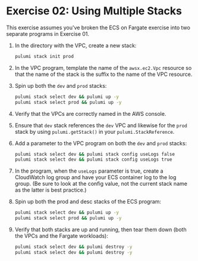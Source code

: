 # Exercise 02: Using Multiple Stacks

This exercise assumes you've broken the ECS on Fargate exercise into two separate programs in Exercise 01.

1. In the directory with the VPC, create a new stack:

    ```bash
    pulumi stack init prod
    ```

1. In the VPC program, template the name of the `awsx.ec2.Vpc` resource so that the name of the stack is the suffix to the name of the VPC resource.
1. Spin up both the `dev` and `prod` stacks:

    ```bash
    pulumi stack select dev && pulumi up -y
    pulumi stack select prod && pulumi up -y
    ```

1. Verify that the VPCs are correctly named in the AWS console.
1. Ensure that `dev` stack references the `dev` VPC and likewise for the `prod` stack by using `pulumi.getStack()` in your `pulumi.StackReference`.
1. Add a parameter to the VPC program on both the `dev` and `prod` stacks:

    ```bash
    pulumi stack select dev && pulumi stack config useLogs false
    pulumi stack select dev && pulumi stack config useLogs true
    ```

1. In the program, when the `useLogs` parameter is true, create a CloudWatch log group and have your ECS container log to the log group. (Be sure to look at the config value, not the current stack name as the latter is best practice.)

1. Spin up both the prod and desc stacks of the ECS program:

    ```bash
    pulumi stack select dev && pulumi up -y
    pulumi stack select prod && pulumi up -y
    ```

1. Verify that both stacks are up and running, then tear them down (both the VPCs and the Fargate workloads):

    ```bash
    pulumi stack select dev && pulumi destroy -y
    pulumi stack select dev && pulumi destroy -y
    ```
